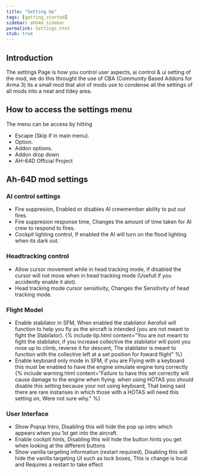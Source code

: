 ```yaml
---
title: "Setting Up"
tags: [getting_started]
sidebar: ah64d_sidebar
permalink: Settings.html
stub: true
---
```


## Introduction
The settings Page is how you control user aspects, ai control & ui setting of the mod, we do this throught the use of CBA (Community Based Addons for Arma 3) its a small mod that alot of mods use to condense all the settings of all mods into a neat and tidey area.

## How to access the settings menu
The menu can be access by hitting
- Escape (Skip if in main menu).
- Option.
- Addon options.
- Addon drop down
- AH-64D Official Project

## Ah-64D mod settings

### AI control settings
- Fire suppresion, Enabled or disables AI crewmember ability to put out fires.
- Fire suppresion response time, Changes the amount of time taken for AI crew to respond to fires.
- Cockpit lighting control, If enabled the AI will turn on the flood lighting when its dark out.

### Headtracking control
- Allow cursor movement while in head tracking mode, if disabled the cursor will not move when in head tracking mode (Usefull if you accidently enable it alot).
- Head tracking mode cursor sensitivity, Changes the Sensitivity of head tracking mode.

### Flight Model 
- Enable stabilator in SFM, When enabled the stabilator Aerofoil will function to help you fly as the aircraft is intended (you are not meant to fight the Stabilator).
{% include tip.html content="You are not meant to fight the stabilator, if you increase collective the stabilator will point you nose up to climb, reverse it for descent, The stabilator is meant to function with the collective left at a set position for foward flight" %}
- Enable keyboard only mode in SFM, if you are Flying with a keyboard this must be enabled to have the engine simulate engine torq correctly
{% include warning.html content="Failure to have this set correctly will cause damage to the engine when flying.
when using HOTAS you should disable this setting because your not using keyboard, That being said there are rare instanses in which those with a HOTAS will need this setting on, Were not sure why." %}

### User Interface
- Show Popup Intro, Disabling this will hide the pop up intro which appears when you 1st get into the aircraft.
- Enable cockpit hints, Disabling this will hide the button hints you get when looking at the different buttons
- Show vanilla targeting information (restart required), Disabling this will hide the vanilla targeting UI such as lock boxes, This is change is local and Requires a restart to take effect